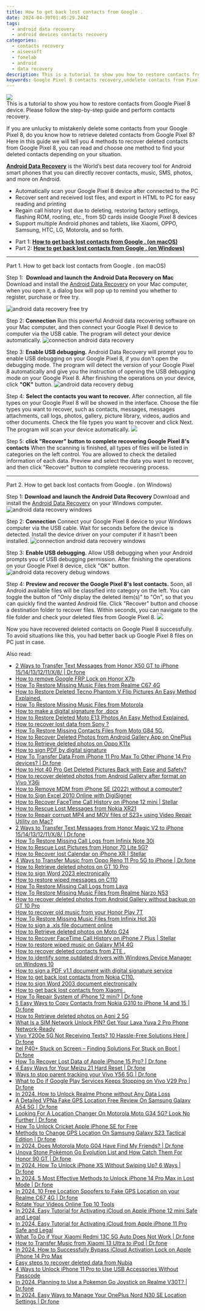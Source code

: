 ```yaml
---
title: How to get back lost contacts from Google .
date: 2024-04-30T01:45:29.244Z
tags: 
  - android data recovery
  - android devices contacts recovery
categories: 
  - contacts recovery
  - aiseesoft
  - fonelab
  - android
  - data recovery
description: This is a tutorial to show you how to restore contacts from Google Pixel 8 device. Please follow the step-by-step guide and perform contacts recovery.
keywords: Google Pixel 8 contacts recovery,undelete contacts from Pixel 8,restore deleted phone number on Pixel 8,Google contacts recovery,undelete contacts from Google,android contacts retrieval,how to retrieve deleted contacts from my Google,Pixel 8 contacts recovery,Google contacts recovery software,how to retrieve contacts from Google,how to recover contacts Google,does the Google Pixel 8 have a backup for deleted contacts
---
```


<img src="https://img0mobiles.techidaily.com/images/best-assets/devices/google/google-pixel-8/3.jpg" class="atpl-imgstyle"  />

<div class="atpl-content atpl-for-fonelab-android recover-contacts">

<div class="atpl-post-description-part-1">
This is a tutorial to show you how to restore contacts from Google Pixel 8 device. Please follow the step-by-step guide and perform contacts recovery.
</div>




<div class="atpl-post-description-part-2">
<div class="tpl-content-sub-paragraph-content">
  <p>
    If you are unlucky to mistakenly delete some contacts from your Google Pixel 8, do you know how to retrieve deleted contacts from Google Pixel 8? Here in this guide we will tell you 4 methods to recover deleted contacts from Google Pixel 8, you can read and choose one method to find your deleted contacts depending on your situation.
  </p>
</div>
</div>

<div class="atpl-post-description-part-3">
<div class="tpl-content-sub-paragraph-content">
  <p>
    <a href="https://tools.techidaily.com/aiseesoft-android-data-recovery/" ><strong>Android Data Recovery</strong></a> is the World’s best data recovery tool for Android smart phones that you can directly recover contacts, music, SMS, photos, and more on Android.
  </p>
</div>
<div class="tpl-content-sub-paragraph-content">
  <ul class="tpl-content-sub-paragraph-ul-style">
    <li>Automatically scan your Google Pixel 8 device after connected to the PC</li>
    <li>Recover sent and received lost files, and export in HTML to PC for easy reading and printing</li>
    <li>Regain call history lost due to deleting, restoring factory settings, flashing ROM, rooting, etc., from SD cards inside Google Pixel 8 devices</li>
    <li>Support multiple Android phones and tablets, like Xiaomi, OPPO, Samsung, HTC, LG, Motorola, and so forth.</li>
  </ul>
</div>
</div>


<ul>
  <li>Part 1: <strong><a href="#p1"> How to get back lost contacts from Google .  (on macOS)</a></strong></li>
  <li>Part 2: <strong><a href="#p2"> How to get back lost contacts from Google .  (on Windows)</a></strong></li>
</ul>




<!-- Part 1 -->
<a id="p1" name="p1" ></a><hr>

<div>
  <span class="atpl-step-part-style">Part 1. How to get back lost contacts from Google . (on macOS)</span>
</div>  

<span class="atpl-stepstyle-a"><span>Step 1: </span></span> <strong>Download and launch the Android Data Recovery on Mac</strong>
Download and install the <a href="https://tools.techidaily.com/aiseesoft-android-data-recovery/" >Android Data Recovery</a> on your Mac computer, when you open it, a dialog box will pop up to remind you whether to register, purchase or free try.

<img src="https://tools.techidaily.com/images/apps/aiseesoft/android-data-recovery/mac-free-try.png" class="atpl-imgstyle" alt="android data recovery free try" />

<span class="atpl-stepstyle-a"><span>Step 2: </span></span> <strong>Connection</strong>
Run this powerful Android data recovering software on your Mac computer, and then connect your Google Pixel 8 device to computer via the USB cable. The program will detect your device automatically.
<img src="https://tools.techidaily.com/images/apps/aiseesoft/android-data-recovery/mac-connection-interface.jpg" class="atpl-imgstyle" alt="connection android data recovery" />

<span class="atpl-stepstyle-a"><span>Step 3: </span></span> <strong>Enable USB debugging.</strong>
Android Data Recovery will prompt you to enable USB debugging on your Google Pixel 8, if you don't open the debugging mode. The program will detect the version of your Google Pixel 8 automatically and give you the instruction of opening the USB debugging mode on your Google Pixel 8. After finishing the operations on your device, click <strong>"OK"</strong> button.
<img src="https://tools.techidaily.com/images/apps/aiseesoft/android-data-recovery/mac-android-usb-debug.jpg"  class="atpl-imgstyle" alt="android data recovery debug" />

<span class="atpl-stepstyle-a"><span>Step 4: </span></span> <strong>Select the contacts you want to recover.</strong>
After connection, all file types on your Google Pixel 8 will be showed in the interface. Choose the file types you want to recover, such as contacts, messages, messages attachments, call logs, photos, gallery, picture library, videos, audios and other documents. Check the file types you want to recover and click Next. The program will scan your device automatically.
<img src="https://tools.techidaily.com/images/apps/aiseesoft/android-data-recovery/mac-choose-type-contacts.jpg" class="atpl-imgstyle"  />

<span class="atpl-stepstyle-a"><span>Step 5: </span></span> <strong>click "Recover" button to  complete recovering Google Pixel 8's contacts</strong>
When the scanning is finished, all types of files will be listed in categories on the left control. You are allowed to check the detailed information of each data. Preview and select the data you want to recover, and then click "Recover" button to complete recovering process.


<a id="p2" name="p2"></a><hr>

<!-- Part 2 -->
<div>
  <span class="atpl-step-part-style">Part 2. How to get back lost contacts from Google . (on Windows)</span>
</div>

<span class="atpl-stepstyle-a"><span>Step 1: </span></span> <strong>Download and launch the Android Data Recovery</strong>
Download and install the <a href="https://tools.techidaily.com/aiseesoft-android-data-recovery/" >Android Data Recovery</a> on your Windows computer.
<img src="https://tools.techidaily.com/images/apps/aiseesoft/android-data-recovery/win-start-interface.png"  class="atpl-imgstyle" alt="android data recovery windows" />

<span class="atpl-stepstyle-a"><span>Step 2: </span></span> <strong>Connection</strong>
Connect your Google Pixel 8 device to your Windows computer via the USB cable. Wait for seconds before the device is detected. Install the device driver on your computer if it hasn't been installed.
<img src="https://tools.techidaily.com/images/apps/aiseesoft/android-data-recovery/win-connection-interface.png" class="atpl-imgstyle" alt="connection android data recovery windows" />

<span class="atpl-stepstyle-a"><span>Step 3: </span></span> <strong>Enable USB debugging.</strong>
Allow USB debugging when your Android prompts you of USB debugging permission. After finishing the operations on your Google Pixel 8 device, click "OK" button.
<img src="https://tools.techidaily.com/images/apps/aiseesoft/android-data-recovery/win-android-usb-debug.png" class="atpl-imgstyle" alt="android data recovery debug windows" />

<span class="atpl-stepstyle-a"><span>Step 4: </span></span> <strong>Preview and recover the Google Pixel 8's lost contacts.</strong>
Soon, all Android available files will be classified into category on the left. You can toggle the button of "Only display the deleted item(s)" to "On", so that you can quickly find the wanted Android file. Click "Recover" button and choose a destination folder to recover files. Within seconds, you can navigate to the file folder and check your deleted files from Google Pixel 8.
<img src="https://tools.techidaily.com/images/apps/aiseesoft/android-data-recovery/win-recover-contacts.jpg" class="atpl-imgstyle"  />

<div class="atpl-post-description-part-4">
<div class="tpl-content-sub-paragraph-normal">
    <p>
        Now you have recovered deleted contacts on Google Pixel 8 successfully. To avoid situations like this, you had better back up Google Pixel 8 files on PC just in case.
    </p>
</div>
</div>

<ins class="adsbygoogle"
     style="display:block"
     data-ad-client="ca-pub-7571918770474297"
     data-ad-slot="8358498916"
     data-ad-format="auto"
     data-full-width-responsive="true"></ins>



</div>
<ins class="adsbygoogle"
    style="display:block"
    data-ad-format="autorelaxed"
    data-ad-client="ca-pub-7571918770474297"
    data-ad-slot="1223367746"></ins>

<span class="atpl-alsoreadstyle">Also read:</span>
<div><ul>
<li><a href="https://blog-min.techidaily.com/2-ways-to-transfer-text-messages-from-honor-x50-gt-to-iphone-1514131211x8-drfone-by-drfone-transfer-from-android-transfer-from-android/"><u>2 Ways to Transfer Text Messages from Honor X50 GT to iPhone 15/14/13/12/11/X/8/ | Dr.fone</u></a></li>
<li><a href="https://blog-min.techidaily.com/how-to-remove-google-frp-lock-on-honor-x7b-by-drfone-android-unlock-remove-google-frp/"><u>How to remove Google FRP Lock on Honor X7b</u></a></li>
<li><a href="https://blog-min.techidaily.com/how-to-restore-missing-music-files-from-realme-c67-4g-by-fonelab-android-recover-music/"><u>How To  Restore Missing Music Files from Realme C67 4G</u></a></li>
<li><a href="https://blog-min.techidaily.com/how-to-restore-deleted-tecno-phantom-v-flip-pictures-an-easy-method-explained-by-fonelab-android-recover-pictures/"><u>How to Restore Deleted Tecno Phantom V Flip Pictures  An Easy Method Explained.</u></a></li>
<li><a href="https://blog-min.techidaily.com/how-to-restore-missing-music-files-from-motorola-by-fonelab-android-recover-music/"><u>How To  Restore Missing Music Files from Motorola</u></a></li>
<li><a href="https://blog-min.techidaily.com/how-to-make-a-digital-signature-for-docx-by-ldigisigner-sign-a-word-sign-a-word/"><u>How to make a digital signature for .docx </u></a></li>
<li><a href="https://blog-min.techidaily.com/how-to-restore-deleted-moto-e13-photos-an-easy-method-explained-by-fonelab-android-recover-photos/"><u>How to Restore Deleted Moto E13 Photos  An Easy Method Explained.</u></a></li>
<li><a href="https://blog-min.techidaily.com/how-to-recover-lost-data-from-sony-by-fonelab-android-recover-data/"><u>How to recover lost data from Sony ?</u></a></li>
<li><a href="https://blog-min.techidaily.com/how-to-restore-missing-contacts-files-from-moto-g84-5g-by-fonelab-android-recover-contacts/"><u>How To  Restore Missing Contacts Files from Moto G84 5G.</u></a></li>
<li><a href="https://blog-min.techidaily.com/how-to-recover-deleted-photos-from-android-gallery-app-on-oneplus-by-stellar-photo-recovery-android-mobile-photo-recover/"><u>How to Recover Deleted Photos from Android Gallery App on OnePlus</u></a></li>
<li><a href="https://blog-min.techidaily.com/how-to-retrieve-deleted-photos-on-oppo-k11x-by-stellar-photo-recovery-android-mobile-photo-recover/"><u>How to Retrieve  deleted photos on Oppo K11x</u></a></li>
<li><a href="https://blog-min.techidaily.com/how-to-sign-pdf-by-digital-signature-by-ldigisigner-sign-a-pdf-sign-a-pdf/"><u>How to sign PDF by digital signature</u></a></li>
<li><a href="https://blog-min.techidaily.com/how-to-transfer-data-from-iphone-11-pro-max-to-other-iphone-14-pro-devices-drfone-by-drfone-transfer-data-from-ios-transfer-data-from-ios/"><u>How To Transfer Data From iPhone 11 Pro Max To Other iPhone 14 Pro devices? | Dr.fone</u></a></li>
<li><a href="https://blog-min.techidaily.com/how-to-hot-40-pro-get-deleted-pictures-back-with-ease-and-safety-by-fonelab-android-recover-pictures/"><u>How to Hot 40 Pro Get Deleted Pictures Back with Ease and Safety?</u></a></li>
<li><a href="https://blog-min.techidaily.com/how-to-recover-deleted-photos-from-android-gallery-after-format-on-vivo-y36i-by-stellar-photo-recovery-android-mobile-photo-recover/"><u>How to recover deleted photos from Android Gallery after format on Vivo Y36i</u></a></li>
<li><a href="https://blog-min.techidaily.com/how-to-remove-mdm-from-iphone-se-2022-without-a-computer-by-drfone-ios-unlock-ios-unlock/"><u>How to Remove MDM from iPhone SE (2022) without a computer?</u></a></li>
<li><a href="https://blog-min.techidaily.com/how-to-sign-excel-2010-online-with-digisigner-by-ldigisigner-sign-a-excel-sign-a-excel/"><u>How to Sign Excel 2010 Online with DigiSigner</u></a></li>
<li><a href="https://blog-min.techidaily.com/how-to-recover-facetime-call-history-on-iphone-12-mini-stellar-by-stellar-data-recovery-ios-iphone-data-recovery/"><u>How to Recover FaceTime Call History on iPhone 12 mini | Stellar</u></a></li>
<li><a href="https://blog-min.techidaily.com/how-to-rescue-lost-messages-from-nokia-xr21-by-fonelab-android-recover-messages/"><u>How to Rescue Lost Messages from Nokia XR21</u></a></li>
<li><a href="https://blog-min.techidaily.com/how-to-repair-corrupt-mp4-and-mov-files-of-s23plus-using-video-repair-utility-on-mac-by-stellar-video-repair-mobile-video-repair/"><u>How to Repair corrupt MP4 and MOV files of S23+ using Video Repair Utility on Mac?</u></a></li>
<li><a href="https://blog-min.techidaily.com/2-ways-to-transfer-text-messages-from-honor-magic-v2-to-iphone-1514131211x8-drfone-by-drfone-transfer-from-android-transfer-from-android/"><u>2 Ways to Transfer Text Messages from Honor Magic V2 to iPhone 15/14/13/12/11/X/8/ | Dr.fone</u></a></li>
<li><a href="https://blog-min.techidaily.com/how-to-restore-missing-call-logs-from-infinix-note-30i-by-fonelab-android-recover-call-logs/"><u>How To  Restore Missing Call Logs from Infinix Note 30i</u></a></li>
<li><a href="https://blog-min.techidaily.com/how-to-rescue-lost-pictures-from-honor-70-lite-5g-by-fonelab-android-recover-pictures/"><u>How to Rescue Lost Pictures from Honor 70 Lite 5G?</u></a></li>
<li><a href="https://blog-min.techidaily.com/how-to-recover-lost-calendar-on-iphone-xr-stellar-by-stellar-data-recovery-ios-iphone-data-recovery/"><u>How to Recover lost Calendar on iPhone XR | Stellar</u></a></li>
<li><a href="https://blog-min.techidaily.com/4-ways-to-transfer-music-from-oppo-reno-11-pro-5g-to-iphone-drfone-by-drfone-transfer-from-android-transfer-from-android/"><u>4 Ways to Transfer Music from Oppo Reno 11 Pro 5G to iPhone | Dr.fone</u></a></li>
<li><a href="https://blog-min.techidaily.com/how-to-retrieve-deleted-photos-on-gt-10-pro-by-stellar-photo-recovery-android-mobile-photo-recover/"><u>How to Retrieve deleted photos on GT 10 Pro</u></a></li>
<li><a href="https://blog-min.techidaily.com/how-to-sign-word-2023-electronically-by-ldigisigner-sign-a-word-sign-a-word/"><u>How to sign Word 2023 electronically</u></a></li>
<li><a href="https://blog-min.techidaily.com/how-to-restore-wiped-messages-on-c110-by-fonelab-android-recover-messages/"><u>How to restore wiped messages on C110</u></a></li>
<li><a href="https://blog-min.techidaily.com/how-to-restore-missing-call-logs-from-lava-by-fonelab-android-recover-call-logs/"><u>How To  Restore Missing Call Logs from Lava</u></a></li>
<li><a href="https://blog-min.techidaily.com/how-to-restore-missing-music-files-from-realme-narzo-n53-by-fonelab-android-recover-music/"><u>How To  Restore Missing Music Files from Realme Narzo N53</u></a></li>
<li><a href="https://blog-min.techidaily.com/how-to-recover-deleted-photos-from-android-gallery-without-backup-on-gt-10-pro-by-stellar-photo-recovery-android-mobile-photo-recover/"><u>How to recover deleted photos from Android Gallery without backup on GT 10 Pro</u></a></li>
<li><a href="https://blog-min.techidaily.com/how-to-recover-old-music-from-your-honor-play-7t-by-fonelab-android-recover-music/"><u>How to recover old music from your Honor Play 7T</u></a></li>
<li><a href="https://blog-min.techidaily.com/how-to-restore-missing-music-files-from-infinix-hot-30i-by-fonelab-android-recover-music/"><u>How To  Restore Missing Music Files from Infinix Hot 30i</u></a></li>
<li><a href="https://blog-min.techidaily.com/how-to-sign-a-xls-file-document-online-by-ldigisigner-sign-a-excel-sign-a-excel/"><u>How to sign a .xls file document online</u></a></li>
<li><a href="https://blog-min.techidaily.com/how-to-retrieve-deleted-photos-on-moto-g24-by-stellar-photo-recovery-android-mobile-photo-recover/"><u>How to Retrieve deleted photos on Moto G24</u></a></li>
<li><a href="https://blog-min.techidaily.com/how-to-recover-facetime-call-history-on-iphone-7-plus-stellar-by-stellar-data-recovery-ios-iphone-data-recovery/"><u>How to Recover FaceTime Call History on iPhone 7 Plus | Stellar</u></a></li>
<li><a href="https://blog-min.techidaily.com/how-to-restore-wiped-music-on-galaxy-m14-4g-by-fonelab-android-recover-music/"><u>How to restore wiped music on Galaxy M14 4G</u></a></li>
<li><a href="https://blog-min.techidaily.com/how-to-recover-deleted-contacts-from-zte-by-fonelab-android-recover-contacts/"><u>How to recover deleted contacts from ZTE .</u></a></li>
<li><a href="https://blog-min.techidaily.com/how-to-identify-some-outdated-drivers-with-windows-device-manager-on-windows-10-by-drivereasy-guide/"><u>How to identify some outdated drivers with Windows Device Manager on Windows 10</u></a></li>
<li><a href="https://blog-min.techidaily.com/how-to-sign-a-pdf-v11-document-with-digital-signature-service-by-ldigisigner-sign-a-pdf-sign-a-pdf/"><u>How to sign a PDF v1.1 document with digital signature service</u></a></li>
<li><a href="https://blog-min.techidaily.com/how-to-get-back-lost-contacts-from-nokia-c110-by-fonelab-android-recover-contacts/"><u>How to get back lost contacts from Nokia C110.</u></a></li>
<li><a href="https://blog-min.techidaily.com/how-to-sign-word-2003-document-electronically-by-ldigisigner-sign-a-word-sign-a-word/"><u>How to sign Word 2003 document electronically</u></a></li>
<li><a href="https://blog-min.techidaily.com/how-to-get-back-lost-contacts-from-xiaomi-by-fonelab-android-recover-contacts/"><u>How to get back lost contacts from Xiaomi .</u></a></li>
<li><a href="https://blog-min.techidaily.com/how-to-repair-system-of-iphone-12-mini-drfone-by-drfone-ios-system-repair-ios-system-repair/"><u>How To Repair System of iPhone 12 mini? | Dr.fone</u></a></li>
<li><a href="https://blog-min.techidaily.com/5-easy-ways-to-copy-contacts-from-nokia-g310-to-iphone-14-and-15-drfone-by-drfone-transfer-from-android-transfer-from-android/"><u>5 Easy Ways to Copy Contacts from Nokia G310 to iPhone 14 and 15 | Dr.fone</u></a></li>
<li><a href="https://blog-min.techidaily.com/how-to-retrieve-deleted-photos-on-agni-2-5g-by-stellar-photo-recovery-android-mobile-photo-recover/"><u>How to Retrieve deleted photos on Agni 2 5G</u></a></li>
<li><a href="https://sim-unlock.techidaily.com/what-is-a-sim-network-unlock-pin-get-your-lava-yuva-2-pro-phone-network-ready-by-drfone-android/"><u>What Is a SIM Network Unlock PIN? Get Your Lava Yuva 2 Pro Phone Network-Ready</u></a></li>
<li><a href="https://howto.techidaily.com/vivo-y200e-5g-not-receiving-texts-10-hassle-free-solutions-here-drfone-by-drfone-fix-android-problems-fix-android-problems/"><u>Vivo Y200e 5G Not Receiving Texts? 10 Hassle-Free Solutions Here | Dr.fone</u></a></li>
<li><a href="https://fix-guide.techidaily.com/itel-p40plus-stuck-on-screen-finding-solutions-for-stuck-on-boot-drfone-by-drfone-fix-android-problems-fix-android-problems/"><u>Itel P40+ Stuck on Screen – Finding Solutions For Stuck on Boot | Dr.fone</u></a></li>
<li><a href="https://techidaily.com/how-to-recover-lost-data-of-apple-iphone-15-pro-drfone-by-drfone-ios-data-recovery-ios-data-recovery/"><u>How To Recover Lost Data of Apple iPhone 15 Pro? | Dr.fone</u></a></li>
<li><a href="https://phone-solutions.techidaily.com/4-easy-ways-for-your-meizu-21-hard-reset-drfone-by-drfone-reset-android-reset-android/"><u>4 Easy Ways for Your Meizu 21 Hard Reset | Dr.fone</u></a></li>
<li><a href="https://android-location-track.techidaily.com/ways-to-stop-parent-tracking-your-vivo-y56-5g-drfone-by-drfone-virtual-android/"><u>Ways to stop parent tracking your Vivo Y56 5G | Dr.fone</u></a></li>
<li><a href="https://howto.techidaily.com/what-to-do-if-google-play-services-keeps-stopping-on-vivo-v29-pro-drfone-by-drfone-fix-android-problems-fix-android-problems/"><u>What to Do if Google Play Services Keeps Stopping on Vivo V29 Pro | Dr.fone</u></a></li>
<li><a href="https://easy-unlock-android.techidaily.com/in-2024-how-to-unlock-realme-phone-without-any-data-loss-by-drfone-android/"><u>In 2024, How to Unlock Realme Phone without Any Data Loss</u></a></li>
<li><a href="https://location-fake.techidaily.com/a-detailed-vpna-fake-gps-location-free-review-on-samsung-galaxy-a54-5g-drfone-by-drfone-virtual-android/"><u>A Detailed VPNa Fake GPS Location Free Review On Samsung Galaxy A54 5G | Dr.fone</u></a></li>
<li><a href="https://fake-location.techidaily.com/looking-for-a-location-changer-on-motorola-moto-g34-5g-look-no-further-drfone-by-drfone-virtual-android/"><u>Looking For A Location Changer On Motorola Moto G34 5G? Look No Further | Dr.fone</u></a></li>
<li><a href="https://sim-unlock.techidaily.com/how-to-unlock-cricket-apple-iphone-se-for-free-by-drfone-ios/"><u>How To Unlock Cricket Apple iPhone SE for Free</u></a></li>
<li><a href="https://fake-location.techidaily.com/methods-to-change-gps-location-on-samsung-galaxy-s23-tactical-edition-drfone-by-drfone-virtual-android/"><u>Methods to Change GPS Location On Samsung Galaxy S23 Tactical Edition | Dr.fone</u></a></li>
<li><a href="https://location-social.techidaily.com/in-2024-does-motorola-moto-g04-have-find-my-friends-drfone-by-drfone-virtual-android/"><u>In 2024, Does Motorola Moto G04 Have Find My Friends? | Dr.fone</u></a></li>
<li><a href="https://pokemon-go-android.techidaily.com/unova-stone-pokemon-go-evolution-list-and-how-catch-them-for-honor-90-gt-drfone-by-drfone-virtual-android/"><u>Unova Stone Pokémon Go Evolution List and How Catch Them For Honor 90 GT | Dr.fone</u></a></li>
<li><a href="https://iphone-unlock.techidaily.com/in-2024-how-to-unlock-iphone-xs-without-swiping-up-6-ways-drfone-by-drfone-ios/"><u>In 2024, How To Unlock iPhone XS Without Swiping Up? 6 Ways | Dr.fone</u></a></li>
<li><a href="https://iphone-unlock.techidaily.com/in-2024-5-most-effective-methods-to-unlock-iphone-14-pro-max-in-lost-mode-drfone-by-drfone-ios/"><u>In 2024, 5 Most Effective Methods to Unlock iPhone 14 Pro Max in Lost Mode | Dr.fone</u></a></li>
<li><a href="https://android-location.techidaily.com/in-2024-10-free-location-spoofers-to-fake-gps-location-on-your-realme-c67-4g-drfone-by-drfone-virtual/"><u>In 2024, 10 Free Location Spoofers to Fake GPS Location on your Realme C67 4G | Dr.fone</u></a></li>
<li><a href="https://ai-vdieo-software.techidaily.com/rotate-your-videos-online-top-10-tools/"><u>Rotate Your Videos Online Top 10 Tools</u></a></li>
<li><a href="https://activate-lock.techidaily.com/in-2024-easy-tutorial-for-activating-icloud-on-apple-iphone-12-mini-safe-and-legal-by-drfone-ios/"><u>In 2024, Easy Tutorial for Activating iCloud on Apple iPhone 12 mini Safe and Legal</u></a></li>
<li><a href="https://activate-lock.techidaily.com/in-2024-easy-tutorial-for-activating-icloud-from-apple-iphone-11-pro-safe-and-legal-by-drfone-ios/"><u>In 2024, Easy Tutorial for Activating iCloud from Apple iPhone 11 Pro Safe and Legal</u></a></li>
<li><a href="https://howto.techidaily.com/what-to-do-if-your-xiaomi-redmi-13c-5g-auto-does-not-work-drfone-by-drfone-fix-android-problems-fix-android-problems/"><u>What To Do if Your Xiaomi Redmi 13C 5G Auto Does Not Work | Dr.fone</u></a></li>
<li><a href="https://android-transfer.techidaily.com/how-to-transfer-music-from-xiaomi-13-ultra-to-ipod-drfone-by-drfone-transfer-from-android-transfer-from-android/"><u>How to Transfer Music from Xiaomi 13 Ultra to iPod | Dr.fone</u></a></li>
<li><a href="https://activate-lock.techidaily.com/in-2024-how-to-successfully-bypass-icloud-activation-lock-on-apple-iphone-14-pro-max-by-drfone-ios/"><u>In 2024, How to Successfully Bypass iCloud Activation Lock on Apple iPhone 14 Pro Max</u></a></li>
<li><a href="https://phone-solutions.techidaily.com/easy-steps-to-recover-deleted-data-from-nubia-by-fonelab-android-recover-data/"><u>Easy steps to recover deleted data from Nubia</u></a></li>
<li><a href="https://ios-unlock.techidaily.com/4-ways-to-unlock-iphone-11-pro-to-use-usb-accessories-without-passcode-by-drfone-ios/"><u>4 Ways to Unlock iPhone 11 Pro to Use USB Accessories Without Passcode</u></a></li>
<li><a href="https://pokemon-go-android.techidaily.com/in-2024-planning-to-use-a-pokemon-go-joystick-on-realme-v30t-drfone-by-drfone-virtual-android/"><u>In 2024, Planning to Use a Pokemon Go Joystick on Realme V30T? | Dr.fone</u></a></li>
<li><a href="https://android-location.techidaily.com/in-2024-easy-ways-to-manage-your-oneplus-nord-n30-se-location-settings-drfone-by-drfone-virtual/"><u>In 2024, Easy Ways to Manage Your OnePlus Nord N30 SE Location Settings | Dr.fone</u></a></li>
</ul></div>

